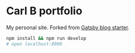 # Carl B portfolio
My personal site. Forked from [Gatsby blog starter](https://github.com/gatsbyjs/gatsby-starter-blog).

```sh
npm install && npm run develop
# open localhost:8000
```